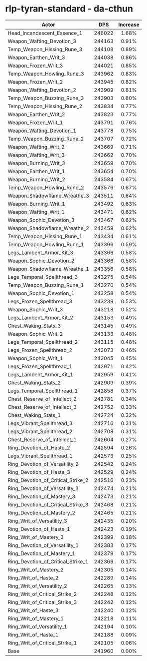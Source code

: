 # rlp-tyran-standard - da-cthun
| Actor | DPS | Increase |
|---|:---:|:---:|
|Head_Incandescent_Essence_1|246022|1.68%|
|Weapon_Wafting_Devotion_3|244163|0.91%|
|Temp_Weapon_Hissing_Rune_3|244108|0.89%|
|Weapon_Earthen_Writ_3|244038|0.86%|
|Weapon_Frozen_Writ_3|244021|0.85%|
|Temp_Weapon_Howling_Rune_3|243962|0.83%|
|Weapon_Frozen_Writ_2|243945|0.82%|
|Weapon_Wafting_Devotion_2|243909|0.81%|
|Temp_Weapon_Buzzing_Rune_3|243903|0.80%|
|Temp_Weapon_Hissing_Rune_2|243834|0.77%|
|Weapon_Earthen_Writ_2|243823|0.77%|
|Weapon_Frozen_Writ_1|243791|0.76%|
|Weapon_Wafting_Devotion_1|243778|0.75%|
|Temp_Weapon_Buzzing_Rune_2|243707|0.72%|
|Weapon_Wafting_Writ_2|243669|0.71%|
|Weapon_Wafting_Writ_3|243662|0.70%|
|Weapon_Burning_Writ_3|243659|0.70%|
|Weapon_Earthen_Writ_1|243654|0.70%|
|Weapon_Burning_Writ_2|243584|0.67%|
|Temp_Weapon_Howling_Rune_2|243576|0.67%|
|Weapon_Shadowflame_Wreathe_3|243511|0.64%|
|Weapon_Burning_Writ_1|243492|0.63%|
|Weapon_Wafting_Writ_1|243471|0.62%|
|Weapon_Sophic_Devotion_3|243467|0.62%|
|Weapon_Shadowflame_Wreathe_2|243459|0.62%|
|Temp_Weapon_Hissing_Rune_1|243434|0.61%|
|Temp_Weapon_Howling_Rune_1|243396|0.59%|
|Legs_Lambent_Armor_Kit_3|243366|0.58%|
|Weapon_Sophic_Devotion_2|243366|0.58%|
|Weapon_Shadowflame_Wreathe_1|243356|0.58%|
|Legs_Temporal_Spellthread_3|243275|0.54%|
|Temp_Weapon_Buzzing_Rune_1|243270|0.54%|
|Weapon_Sophic_Devotion_1|243258|0.54%|
|Legs_Frozen_Spellthread_3|243239|0.53%|
|Weapon_Sophic_Writ_3|243218|0.52%|
|Legs_Lambent_Armor_Kit_2|243153|0.49%|
|Chest_Waking_Stats_3|243145|0.49%|
|Weapon_Sophic_Writ_2|243133|0.48%|
|Legs_Temporal_Spellthread_2|243115|0.48%|
|Legs_Frozen_Spellthread_2|243073|0.46%|
|Weapon_Sophic_Writ_1|243045|0.45%|
|Legs_Frozen_Spellthread_1|242971|0.42%|
|Legs_Lambent_Armor_Kit_1|242959|0.41%|
|Chest_Waking_Stats_2|242909|0.39%|
|Legs_Temporal_Spellthread_1|242858|0.37%|
|Chest_Reserve_of_Intellect_2|242781|0.34%|
|Chest_Reserve_of_Intellect_3|242752|0.33%|
|Chest_Waking_Stats_1|242724|0.32%|
|Legs_Vibrant_Spellthread_3|242716|0.31%|
|Legs_Vibrant_Spellthread_2|242708|0.31%|
|Chest_Reserve_of_Intellect_1|242604|0.27%|
|Ring_Devotion_of_Haste_2|242594|0.26%|
|Legs_Vibrant_Spellthread_1|242573|0.25%|
|Ring_Devotion_of_Versatility_2|242542|0.24%|
|Ring_Devotion_of_Haste_3|242529|0.24%|
|Ring_Devotion_of_Critical_Strike_2|242516|0.23%|
|Ring_Devotion_of_Versatility_3|242474|0.21%|
|Ring_Devotion_of_Mastery_3|242473|0.21%|
|Ring_Devotion_of_Critical_Strike_3|242468|0.21%|
|Ring_Devotion_of_Mastery_2|242465|0.21%|
|Ring_Writ_of_Versatility_3|242435|0.20%|
|Ring_Devotion_of_Haste_1|242423|0.19%|
|Ring_Writ_of_Mastery_3|242399|0.18%|
|Ring_Devotion_of_Versatility_1|242383|0.17%|
|Ring_Devotion_of_Mastery_1|242379|0.17%|
|Ring_Devotion_of_Critical_Strike_1|242369|0.17%|
|Ring_Writ_of_Mastery_2|242305|0.14%|
|Ring_Writ_of_Haste_2|242289|0.14%|
|Ring_Writ_of_Versatility_2|242265|0.13%|
|Ring_Writ_of_Critical_Strike_2|242248|0.12%|
|Ring_Writ_of_Critical_Strike_3|242242|0.12%|
|Ring_Writ_of_Haste_3|242240|0.12%|
|Ring_Writ_of_Mastery_1|242218|0.11%|
|Ring_Writ_of_Versatility_1|242194|0.10%|
|Ring_Writ_of_Haste_1|242188|0.09%|
|Ring_Writ_of_Critical_Strike_1|242105|0.06%|
|Base|241960|0.00%|
